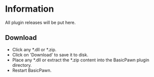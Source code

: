 # Information
All plugin releases will be put here.

## Download
 * Click any *.dll or *.zip.
 * Click on 'Download' to save it to disk.
 * Place any *.dll or extract the *.zip content into the BasicPawn plugin directory.
 * Restart BasicPawn.

